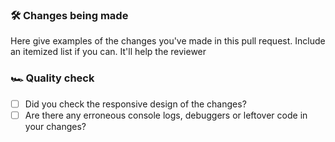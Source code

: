 ### 🛠 Changes being made

Here give examples of the changes you've made in this pull request. Include an itemized list if you can. It'll help the reviewer

### 🏎 Quality check

- [ ] Did you check the responsive design of the changes?
- [ ] Are there any erroneous console logs, debuggers or leftover code in your changes?
